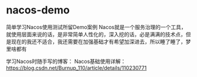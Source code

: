 # nacos-demo
简单学习Nacos使用测试所留Demo案例
Nacos就是一个服务治理的一个工具，就使用层面来说的话，是非常简单人性化的，深入挖的话，必是满满的技术点，但是现在的我还不适合，我还需要在加强基础才有希望加深进去，所以睡了睡了，梦里啥都有

学习Nacos时随手写的博客：
Nacos基础使用详解：https://blog.csdn.net/Burnup_110/article/details/110230771
